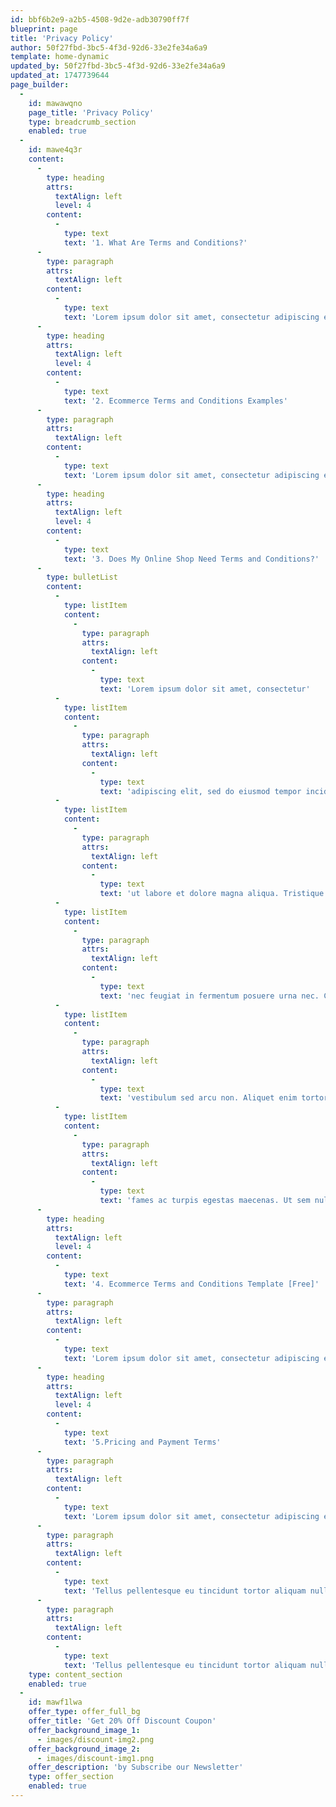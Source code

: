 ```yaml
---
id: bbf6b2e9-a2b5-4508-9d2e-adb30790ff7f
blueprint: page
title: 'Privacy Policy'
author: 50f27fbd-3bc5-4f3d-92d6-33e2fe34a6a9
template: home-dynamic
updated_by: 50f27fbd-3bc5-4f3d-92d6-33e2fe34a6a9
updated_at: 1747739644
page_builder:
  -
    id: mawawqno
    page_title: 'Privacy Policy'
    type: breadcrumb_section
    enabled: true
  -
    id: mawe4q3r
    content:
      -
        type: heading
        attrs:
          textAlign: left
          level: 4
        content:
          -
            type: text
            text: '1. What Are Terms and Conditions?'
      -
        type: paragraph
        attrs:
          textAlign: left
        content:
          -
            type: text
            text: 'Lorem ipsum dolor sit amet, consectetur adipiscing elit, sed do eiusmod tempor incididunt ut labore et dolore magna aliqua. Tristique risus nec feugiat in fermentum posuere urna nec. Commodo ullamcorper a lacus vestibulum sed arcu non. Aliquet enim tortor at auctor urna nunc id. Et malesuada fames ac turpis egestas maecenas. Ut sem nulla pharetra diam sit amet nisl suscipit. Maecenas sed enim ut sem viverra aliquet eget sit. Eget felis eget nunc lobortis mattis aliquam faucibus. Sagittis orci a scelerisque purus semper eget duis at.Diam vel quam elementum pulvinar etiam non quam lacus'
      -
        type: heading
        attrs:
          textAlign: left
          level: 4
        content:
          -
            type: text
            text: '2. Ecommerce Terms and Conditions Examples'
      -
        type: paragraph
        attrs:
          textAlign: left
        content:
          -
            type: text
            text: 'Lorem ipsum dolor sit amet, consectetur adipiscing elit, sed do eiusmod tempor incididunt ut labore et dolore magna aliqua. Tristique risus nec feugiat in fermentum posuere urna nec. Commodo ullamcorper a lacus vestibulum sed arcu non. Aliquet enim tortor at auctor urna nunc id. Et malesuada fames ac turpis egestas maecenas. Ut sem nulla pharetra diam sit amet nisl suscipit.'
      -
        type: heading
        attrs:
          textAlign: left
          level: 4
        content:
          -
            type: text
            text: '3. Does My Online Shop Need Terms and Conditions?'
      -
        type: bulletList
        content:
          -
            type: listItem
            content:
              -
                type: paragraph
                attrs:
                  textAlign: left
                content:
                  -
                    type: text
                    text: 'Lorem ipsum dolor sit amet, consectetur'
          -
            type: listItem
            content:
              -
                type: paragraph
                attrs:
                  textAlign: left
                content:
                  -
                    type: text
                    text: 'adipiscing elit, sed do eiusmod tempor incididunt'
          -
            type: listItem
            content:
              -
                type: paragraph
                attrs:
                  textAlign: left
                content:
                  -
                    type: text
                    text: 'ut labore et dolore magna aliqua. Tristique risus'
          -
            type: listItem
            content:
              -
                type: paragraph
                attrs:
                  textAlign: left
                content:
                  -
                    type: text
                    text: 'nec feugiat in fermentum posuere urna nec. Commodo ullamcorper a lacus'
          -
            type: listItem
            content:
              -
                type: paragraph
                attrs:
                  textAlign: left
                content:
                  -
                    type: text
                    text: 'vestibulum sed arcu non. Aliquet enim tortor at auctor urna nunc id. Et malesuada'
          -
            type: listItem
            content:
              -
                type: paragraph
                attrs:
                  textAlign: left
                content:
                  -
                    type: text
                    text: 'fames ac turpis egestas maecenas. Ut sem nulla pharetra diam'
      -
        type: heading
        attrs:
          textAlign: left
          level: 4
        content:
          -
            type: text
            text: '4. Ecommerce Terms and Conditions Template [Free]'
      -
        type: paragraph
        attrs:
          textAlign: left
        content:
          -
            type: text
            text: 'Lorem ipsum dolor sit amet, consectetur adipiscing elit, sed do eiusmod tempor incididunt ut labore et dolore magna aliqua. Tristique risus nec feugiat in fermentum posuere urna nec. Commodo ullamcorper a lacus vestibulum sed arcu non. Aliquet enim tortor at auctor urna nunc id. Et malesuada fames ac turpis egestas maecenas. Ut sem nulla pharetra diam sit amet nisl suscipit. Maecenas sed enim ut sem viverra aliquet eget sit. Eget felis eget nunc lobortis mattis aliquam faucibus. Sagittis orci a scelerisque purus semper eget duis at.Diam vel quam elementum pulvinar etiam non quam lacus'
      -
        type: heading
        attrs:
          textAlign: left
          level: 4
        content:
          -
            type: text
            text: '5.Pricing and Payment Terms'
      -
        type: paragraph
        attrs:
          textAlign: left
        content:
          -
            type: text
            text: 'Lorem ipsum dolor sit amet, consectetur adipiscing elit, sed do eiusmod tempor incididunt ut labore et dolore magna aliqua. Tristique risus nec feugiat in fermentum posuere urna nec. Commodo ullamcorper a lacus vestibulum sed arcu non. Aliquet enim tortor at auctor urna nunc id. Et malesuada fames ac turpis egestas maecenas. Ut sem nulla pharetra diam sit amet nisl suscipit. Maecenas sed enim ut sem viverra aliquet eget sit. Eget felis eget nunc lobortis mattis aliquam faucibus. Sagittis orci a scelerisque purus semper eget duis at.Diam vel quam elementum pulvinar etiam non quam lacus'
      -
        type: paragraph
        attrs:
          textAlign: left
        content:
          -
            type: text
            text: 'Tellus pellentesque eu tincidunt tortor aliquam nulla facilisi cras fermentum. Elit eget gravida cum sociis natoque penatibus et magnis dis. Ullamcorper dignissim cras tincidunt lobortis feugiat vivamus. Placerat in egestas erat imperdiet sed euismod.'
      -
        type: paragraph
        attrs:
          textAlign: left
        content:
          -
            type: text
            text: 'Tellus pellentesque eu tincidunt tortor aliquam nulla facilisi cras fermentum. Elit eget gravida cum sociis natoque penatibus et magnis dis. Ullamcorper dignissim cras tincidunt lobortis feugiat vivamus. Placerat in egestas erat imperdiet sed euismod.'
    type: content_section
    enabled: true
  -
    id: mawf1lwa
    offer_type: offer_full_bg
    offer_title: 'Get 20% Off Discount Coupon'
    offer_background_image_1:
      - images/discount-img2.png
    offer_background_image_2:
      - images/discount-img1.png
    offer_description: 'by Subscribe our Newsletter'
    type: offer_section
    enabled: true
---
```

